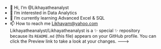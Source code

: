 - 👋 Hi, I’m @Likhayatheanalyst
- 👀 I’m interested in Data Analytics
- 🌱 I’m currently learning Advanced Excel & SQL
- 📫 How to reach me Likhayam@yahoo.com
Likhayatheanalyst/Likhayatheanalyst is a ✨ special ✨ repository because its `README.md` (this file) appears on your GitHub profile.
You can click the Preview link to take a look at your changes.
--->
